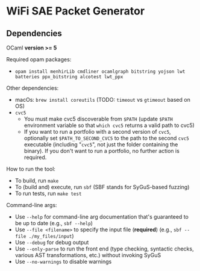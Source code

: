 # WiFi SAE Packet Generator

## Dependencies

OCaml **version >= 5**

Required opam packages:

* `opam install menhirLib cmdliner ocamlgraph bitstring yojson lwt batteries ppx_bitstring alcotest lwt_ppx`


Other dependencies:

* macOs: `brew install coreutils` (TODO: `timeout` vs `gtimeout` based on OS)
* `cvc5`
  * You must make cvc5 discoverable from `$PATH` (update `$PATH` environment variable so that `which cvc5` returns a valid path to cvc5)
  * If you want to run a portfolio with a second version of `cvc5`, optionally set `$PATH_TO_SECOND_CVC5` to the path to the second `cvc5` executable (including "`cvc5`", not just the folder containing the binary). If you don't want to run a portfolio, no further action is required.

How to run the tool:

* To build, run `make`
* To (build and) execute, run `sbf` (SBF stands for SyGuS-based fuzzing)
* To run tests, run `make test`

Command-line args:

* Use `--help` for command-line arg documentation that's guaranteed to be up to date (e.g., `sbf --help`)
* Use `--file <filename>` to specify the input file (**required**) (e.g., `sbf --file ./my_files/input`)
* Use `--debug` for debug output
* Use `--only-parse` to run the front end (type checking, syntactic checks, various AST transformations, etc.) without invoking SyGuS
* Use `--no-warnings` to disable warnings
